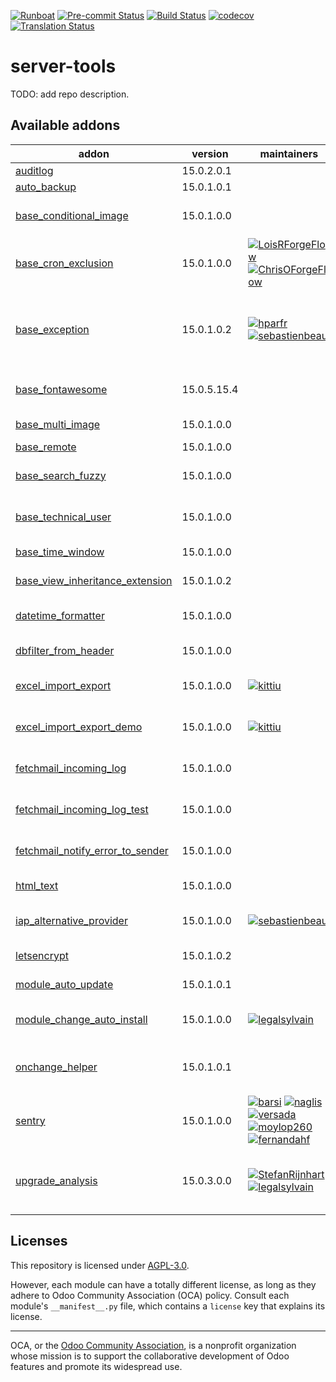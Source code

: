 
[![Runboat](https://img.shields.io/badge/runboat-Try%20me-875A7B.png)](https://runboat.odoo-community.org/builds?repo=OCA/server-tools&target_branch=15.0)
[![Pre-commit Status](https://github.com/OCA/server-tools/actions/workflows/pre-commit.yml/badge.svg?branch=15.0)](https://github.com/OCA/server-tools/actions/workflows/pre-commit.yml?query=branch%3A15.0)
[![Build Status](https://github.com/OCA/server-tools/actions/workflows/test.yml/badge.svg?branch=15.0)](https://github.com/OCA/server-tools/actions/workflows/test.yml?query=branch%3A15.0)
[![codecov](https://codecov.io/gh/OCA/server-tools/branch/15.0/graph/badge.svg)](https://codecov.io/gh/OCA/server-tools)
[![Translation Status](https://translation.odoo-community.org/widgets/server-tools-15-0/-/svg-badge.svg)](https://translation.odoo-community.org/engage/server-tools-15-0/?utm_source=widget)

<!-- /!\ do not modify above this line -->

# server-tools

TODO: add repo description.

<!-- /!\ do not modify below this line -->

<!-- prettier-ignore-start -->

[//]: # (addons)

Available addons
----------------
addon | version | maintainers | summary
--- | --- | --- | ---
[auditlog](auditlog/) | 15.0.2.0.1 |  | Audit Log
[auto_backup](auto_backup/) | 15.0.1.0.1 |  | Backups database
[base_conditional_image](base_conditional_image/) | 15.0.1.0.0 |  | This module extends the functionality to support conditional images
[base_cron_exclusion](base_cron_exclusion/) | 15.0.1.0.0 | [![LoisRForgeFlow](https://github.com/LoisRForgeFlow.png?size=30px)](https://github.com/LoisRForgeFlow) [![ChrisOForgeFlow](https://github.com/ChrisOForgeFlow.png?size=30px)](https://github.com/ChrisOForgeFlow) | Allow you to select scheduled actions that should not run simultaneously.
[base_exception](base_exception/) | 15.0.1.0.2 | [![hparfr](https://github.com/hparfr.png?size=30px)](https://github.com/hparfr) [![sebastienbeau](https://github.com/sebastienbeau.png?size=30px)](https://github.com/sebastienbeau) | This module provide an abstract model to manage customizable exceptions to be applied on different models (sale order, invoice, ...)
[base_fontawesome](base_fontawesome/) | 15.0.5.15.4 |  | Up to date Fontawesome resources.
[base_multi_image](base_multi_image/) | 15.0.1.0.0 |  | Allow multiple images for database objects
[base_remote](base_remote/) | 15.0.1.0.0 |  | Remote Base
[base_search_fuzzy](base_search_fuzzy/) | 15.0.1.0.0 |  | Fuzzy search with the PostgreSQL trigram extension
[base_technical_user](base_technical_user/) | 15.0.1.0.0 |  | Add a technical user parameter on the company
[base_time_window](base_time_window/) | 15.0.1.0.0 |  | Base model to handle time windows
[base_view_inheritance_extension](base_view_inheritance_extension/) | 15.0.1.0.2 |  | Adds more operators for view inheritance
[datetime_formatter](datetime_formatter/) | 15.0.1.0.0 |  | Helper functions to give correct format to date[time] fields
[dbfilter_from_header](dbfilter_from_header/) | 15.0.1.0.0 |  | Filter databases with HTTP headers
[excel_import_export](excel_import_export/) | 15.0.1.0.0 | [![kittiu](https://github.com/kittiu.png?size=30px)](https://github.com/kittiu) | Base module for developing Excel import/export/report
[excel_import_export_demo](excel_import_export_demo/) | 15.0.1.0.0 | [![kittiu](https://github.com/kittiu.png?size=30px)](https://github.com/kittiu) | Excel Import/Export/Report Demo
[fetchmail_incoming_log](fetchmail_incoming_log/) | 15.0.1.0.0 |  | Log all messages received, before they start to be processed.
[fetchmail_incoming_log_test](fetchmail_incoming_log_test/) | 15.0.1.0.0 |  | Tests for 'fetchmail_incoming_log' module.
[fetchmail_notify_error_to_sender](fetchmail_notify_error_to_sender/) | 15.0.1.0.0 |  | If fetching mails gives error, send an email to sender
[html_text](html_text/) | 15.0.1.0.0 |  | Generate excerpts from any HTML field
[iap_alternative_provider](iap_alternative_provider/) | 15.0.1.0.0 | [![sebastienbeau](https://github.com/sebastienbeau.png?size=30px)](https://github.com/sebastienbeau) | Base module for providing alternative provider for iap apps
[letsencrypt](letsencrypt/) | 15.0.1.0.2 |  | Request SSL certificates from letsencrypt.org
[module_auto_update](module_auto_update/) | 15.0.1.0.1 |  | Automatically update Odoo modules
[module_change_auto_install](module_change_auto_install/) | 15.0.1.0.0 | [![legalsylvain](https://github.com/legalsylvain.png?size=30px)](https://github.com/legalsylvain) | Customize auto installables modules by configuration
[onchange_helper](onchange_helper/) | 15.0.1.0.1 |  | Technical module that ease execution of onchange in Python code
[sentry](sentry/) | 15.0.1.0.0 | [![barsi](https://github.com/barsi.png?size=30px)](https://github.com/barsi) [![naglis](https://github.com/naglis.png?size=30px)](https://github.com/naglis) [![versada](https://github.com/versada.png?size=30px)](https://github.com/versada) [![moylop260](https://github.com/moylop260.png?size=30px)](https://github.com/moylop260) [![fernandahf](https://github.com/fernandahf.png?size=30px)](https://github.com/fernandahf) | Report Odoo errors to Sentry
[upgrade_analysis](upgrade_analysis/) | 15.0.3.0.0 | [![StefanRijnhart](https://github.com/StefanRijnhart.png?size=30px)](https://github.com/StefanRijnhart) [![legalsylvain](https://github.com/legalsylvain.png?size=30px)](https://github.com/legalsylvain) | Performs a difference analysis between modules installed on two different Odoo instances

[//]: # (end addons)

<!-- prettier-ignore-end -->

## Licenses

This repository is licensed under [AGPL-3.0](LICENSE).

However, each module can have a totally different license, as long as they adhere to Odoo Community Association (OCA)
policy. Consult each module's `__manifest__.py` file, which contains a `license` key
that explains its license.

----
OCA, or the [Odoo Community Association](http://odoo-community.org/), is a nonprofit
organization whose mission is to support the collaborative development of Odoo features
and promote its widespread use.

